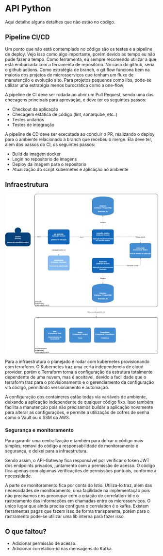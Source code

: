 # API Python

Aqui detalho alguns detalhes que não estão no código.

## Pipeline CI/CD

Um ponto que não está contemplado no código são os testes e a pipeline de deploy. Vejo isso como algo importante, porém devido ao tempo eu não pude fazer a tempo.
Como ferramenta, eu sempre recomendo utilizar a que está embarcada com a ferramenta de repositório. No caso do github, seria o github actions. 
Como estratégia de branch, o git flow funciona bem na maioria dos projetos de microsserviços que tenham um fluxo de manutenção e evolução alto. Para projetos pequenos como libs, pode-se utilizar uma estratégia menos burocrática como a one-flow;

A pipeline de CI deve ser rodada ao abrir um Pull Request, sendo uma das checagens principais para aprovação, e deve ter os seguintes passos:
- Checkout da aplicação
- Checagem estática de código (lint, sonarqube, etc..)
- Testes unitarios
- Testes de integração


A pipeline de CD deve ser executada ao concluir o PR, realizando o deploy para o ambiente relacionado a branch que recebeu o merge. Ela deve ter, além dos passos do CI, os seguintes passos:
- Build da imagem docker
- Login no repositorio de imagens
- Deploy da imagem para o repositorio
- Atualização do script kubernetes e aplicação no ambiente


## Infraestrutura

![Alt text](diagrama_infra.png?raw=true "Diagrama de infraestrutura")

Para a infraestrutura o planejado é rodar com kubernetes provisionando com terraform.
O Kubernetes traz uma certa independencia de cloud provider, porém o Terraform torna a configuração da estrutura totalmente dependente de uma nuvem, mas é aceitavel, devido a facilidade que o terraform traz para o provisionamento e o gerenciamento da configuração via código, permitindo versionamento e automação.

A configuração dos containeres estão todas via variáveis de ambiente, deixando a aplicação independente de qualquer código fixo. Isso também facilita a manutenção pois não precisamos buildar a aplicação novamente para alterar as configurações, e permite a utilização de cofres de senha como o Vault ou o SSM da AWS.

### Segurança e monitoramento

Para garantir uma centralização e também para deixar o código mais simples, removi do código a responsabilidade de monitoramento e segurança, e deixei para a infraestrutura.

Sendo assim, o API-Gateway fica responsável por verificar o token JWT dos endpoints privados, juntamento com a permissão de acesso. O código fica apenas com algumas verificações de permissões pontuais, conforme a necessidade.

A parte de monitoramento fica por conta do Istio. Utiliza-lo traz, além das necessidades de monitoramento, uma facilidade na implementação pois não precisamos nos preocupar com a criação de correlation-id e o rastreamento das informações em chamadas entre os microsserviços. O unico lugar que ainda precisa configura o correlation é o kafka. Existem ferramentas pagas que fazem isso de forma transparente, porém para o rastramento pode-se utilizar uma lib interna para fazer isso.

## O que faltou?

- Adicionar permissão de acesso.
- Adicionar correlation-id nas mensagens do Kafka.

